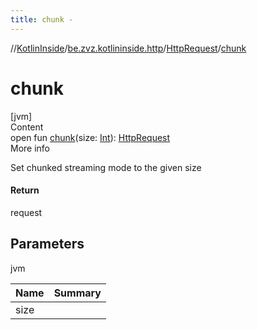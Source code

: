 ```yaml
---
title: chunk -
---
```

//[KotlinInside](../../index.md)/[be.zvz.kotlininside.http](../index.md)/[HttpRequest](index.md)/[chunk](chunk.md)



# chunk  
[jvm]  
Content  
open fun [chunk](chunk.md)(size: [Int](https://kotlinlang.org/api/latest/jvm/stdlib/kotlin/-int/index.html)): [HttpRequest](index.md)  
More info  


Set chunked streaming mode to the given size



#### Return  


request



## Parameters  
  
jvm  
  
|  Name|  Summary| 
|---|---|
| <a name="be.zvz.kotlininside.http/HttpRequest/chunk/#int/PointingToDeclaration/"></a>size| <a name="be.zvz.kotlininside.http/HttpRequest/chunk/#int/PointingToDeclaration/"></a>
  
  



